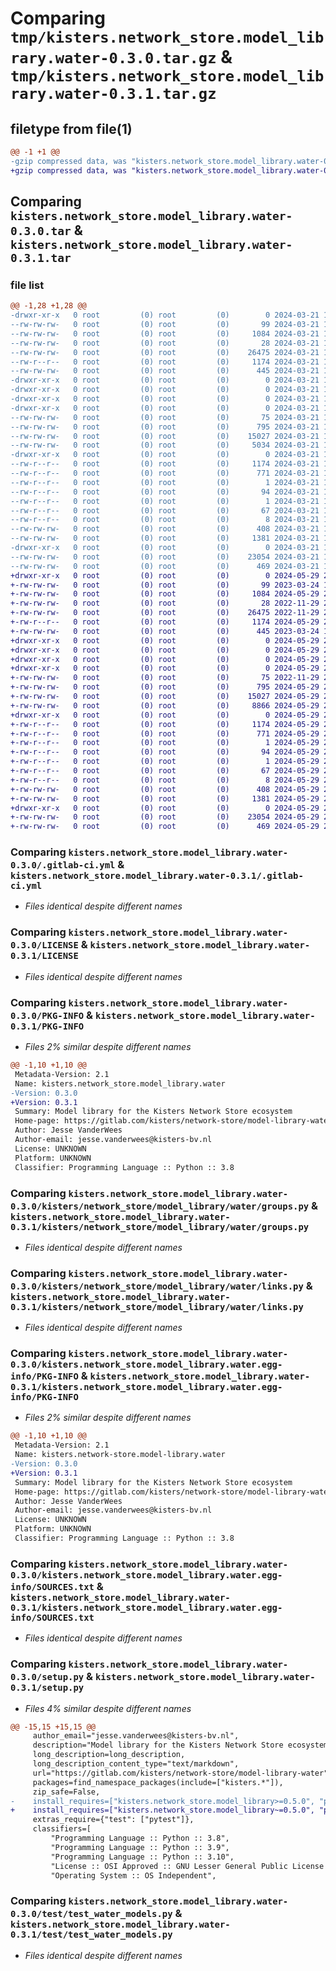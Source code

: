 # Comparing `tmp/kisters.network_store.model_library.water-0.3.0.tar.gz` & `tmp/kisters.network_store.model_library.water-0.3.1.tar.gz`

## filetype from file(1)

```diff
@@ -1 +1 @@
-gzip compressed data, was "kisters.network_store.model_library.water-0.3.0.tar", last modified: Thu Mar 21 11:13:59 2024, max compression
+gzip compressed data, was "kisters.network_store.model_library.water-0.3.1.tar", last modified: Wed May 29 21:17:13 2024, max compression
```

## Comparing `kisters.network_store.model_library.water-0.3.0.tar` & `kisters.network_store.model_library.water-0.3.1.tar`

### file list

```diff
@@ -1,28 +1,28 @@
-drwxr-xr-x   0 root         (0) root         (0)        0 2024-03-21 11:13:59.989477 kisters.network_store.model_library.water-0.3.0/
--rw-rw-rw-   0 root         (0) root         (0)       99 2024-03-21 11:13:52.000000 kisters.network_store.model_library.water-0.3.0/.gitignore
--rw-rw-rw-   0 root         (0) root         (0)     1084 2024-03-21 11:13:52.000000 kisters.network_store.model_library.water-0.3.0/.gitlab-ci.yml
--rw-rw-rw-   0 root         (0) root         (0)       28 2024-03-21 11:13:52.000000 kisters.network_store.model_library.water-0.3.0/AUTHORS.md
--rw-rw-rw-   0 root         (0) root         (0)    26475 2024-03-21 11:13:52.000000 kisters.network_store.model_library.water-0.3.0/LICENSE
--rw-r--r--   0 root         (0) root         (0)     1174 2024-03-21 11:13:59.989477 kisters.network_store.model_library.water-0.3.0/PKG-INFO
--rw-rw-rw-   0 root         (0) root         (0)      445 2024-03-21 11:13:52.000000 kisters.network_store.model_library.water-0.3.0/README.md
-drwxr-xr-x   0 root         (0) root         (0)        0 2024-03-21 11:13:59.985477 kisters.network_store.model_library.water-0.3.0/kisters/
-drwxr-xr-x   0 root         (0) root         (0)        0 2024-03-21 11:13:59.985477 kisters.network_store.model_library.water-0.3.0/kisters/network_store/
-drwxr-xr-x   0 root         (0) root         (0)        0 2024-03-21 11:13:59.985477 kisters.network_store.model_library.water-0.3.0/kisters/network_store/model_library/
-drwxr-xr-x   0 root         (0) root         (0)        0 2024-03-21 11:13:59.989477 kisters.network_store.model_library.water-0.3.0/kisters/network_store/model_library/water/
--rw-rw-rw-   0 root         (0) root         (0)       75 2024-03-21 11:13:52.000000 kisters.network_store.model_library.water-0.3.0/kisters/network_store/model_library/water/__init__.py
--rw-rw-rw-   0 root         (0) root         (0)      795 2024-03-21 11:13:52.000000 kisters.network_store.model_library.water-0.3.0/kisters/network_store/model_library/water/groups.py
--rw-rw-rw-   0 root         (0) root         (0)    15027 2024-03-21 11:13:52.000000 kisters.network_store.model_library.water-0.3.0/kisters/network_store/model_library/water/links.py
--rw-rw-rw-   0 root         (0) root         (0)     5034 2024-03-21 11:13:52.000000 kisters.network_store.model_library.water-0.3.0/kisters/network_store/model_library/water/nodes.py
-drwxr-xr-x   0 root         (0) root         (0)        0 2024-03-21 11:13:59.988477 kisters.network_store.model_library.water-0.3.0/kisters.network_store.model_library.water.egg-info/
--rw-r--r--   0 root         (0) root         (0)     1174 2024-03-21 11:13:59.000000 kisters.network_store.model_library.water-0.3.0/kisters.network_store.model_library.water.egg-info/PKG-INFO
--rw-r--r--   0 root         (0) root         (0)      771 2024-03-21 11:13:59.000000 kisters.network_store.model_library.water-0.3.0/kisters.network_store.model_library.water.egg-info/SOURCES.txt
--rw-r--r--   0 root         (0) root         (0)        1 2024-03-21 11:13:59.000000 kisters.network_store.model_library.water-0.3.0/kisters.network_store.model_library.water.egg-info/dependency_links.txt
--rw-r--r--   0 root         (0) root         (0)       94 2024-03-21 11:13:59.000000 kisters.network_store.model_library.water-0.3.0/kisters.network_store.model_library.water.egg-info/entry_points.txt
--rw-r--r--   0 root         (0) root         (0)        1 2024-03-21 11:13:59.000000 kisters.network_store.model_library.water-0.3.0/kisters.network_store.model_library.water.egg-info/not-zip-safe
--rw-r--r--   0 root         (0) root         (0)       67 2024-03-21 11:13:59.000000 kisters.network_store.model_library.water-0.3.0/kisters.network_store.model_library.water.egg-info/requires.txt
--rw-r--r--   0 root         (0) root         (0)        8 2024-03-21 11:13:59.000000 kisters.network_store.model_library.water-0.3.0/kisters.network_store.model_library.water.egg-info/top_level.txt
--rw-rw-rw-   0 root         (0) root         (0)      408 2024-03-21 11:13:59.990477 kisters.network_store.model_library.water-0.3.0/setup.cfg
--rw-rw-rw-   0 root         (0) root         (0)     1381 2024-03-21 11:13:52.000000 kisters.network_store.model_library.water-0.3.0/setup.py
-drwxr-xr-x   0 root         (0) root         (0)        0 2024-03-21 11:13:59.989477 kisters.network_store.model_library.water-0.3.0/test/
--rw-rw-rw-   0 root         (0) root         (0)    23054 2024-03-21 11:13:52.000000 kisters.network_store.model_library.water-0.3.0/test/test_water_models.py
--rw-rw-rw-   0 root         (0) root         (0)      469 2024-03-21 11:13:52.000000 kisters.network_store.model_library.water-0.3.0/tox.ini
+drwxr-xr-x   0 root         (0) root         (0)        0 2024-05-29 21:17:13.952200 kisters.network_store.model_library.water-0.3.1/
+-rw-rw-rw-   0 root         (0) root         (0)       99 2023-03-24 18:05:56.000000 kisters.network_store.model_library.water-0.3.1/.gitignore
+-rw-rw-rw-   0 root         (0) root         (0)     1084 2024-05-29 21:13:06.000000 kisters.network_store.model_library.water-0.3.1/.gitlab-ci.yml
+-rw-rw-rw-   0 root         (0) root         (0)       28 2022-11-29 20:58:24.000000 kisters.network_store.model_library.water-0.3.1/AUTHORS.md
+-rw-rw-rw-   0 root         (0) root         (0)    26475 2022-11-29 20:58:24.000000 kisters.network_store.model_library.water-0.3.1/LICENSE
+-rw-r--r--   0 root         (0) root         (0)     1174 2024-05-29 21:17:13.952200 kisters.network_store.model_library.water-0.3.1/PKG-INFO
+-rw-rw-rw-   0 root         (0) root         (0)      445 2023-03-24 17:53:35.000000 kisters.network_store.model_library.water-0.3.1/README.md
+drwxr-xr-x   0 root         (0) root         (0)        0 2024-05-29 21:17:13.948200 kisters.network_store.model_library.water-0.3.1/kisters/
+drwxr-xr-x   0 root         (0) root         (0)        0 2024-05-29 21:17:13.948200 kisters.network_store.model_library.water-0.3.1/kisters/network_store/
+drwxr-xr-x   0 root         (0) root         (0)        0 2024-05-29 21:17:13.948200 kisters.network_store.model_library.water-0.3.1/kisters/network_store/model_library/
+drwxr-xr-x   0 root         (0) root         (0)        0 2024-05-29 21:17:13.951200 kisters.network_store.model_library.water-0.3.1/kisters/network_store/model_library/water/
+-rw-rw-rw-   0 root         (0) root         (0)       75 2022-11-29 20:58:24.000000 kisters.network_store.model_library.water-0.3.1/kisters/network_store/model_library/water/__init__.py
+-rw-rw-rw-   0 root         (0) root         (0)      795 2024-05-29 21:13:06.000000 kisters.network_store.model_library.water-0.3.1/kisters/network_store/model_library/water/groups.py
+-rw-rw-rw-   0 root         (0) root         (0)    15027 2024-05-29 21:13:06.000000 kisters.network_store.model_library.water-0.3.1/kisters/network_store/model_library/water/links.py
+-rw-rw-rw-   0 root         (0) root         (0)     8866 2024-05-29 21:13:06.000000 kisters.network_store.model_library.water-0.3.1/kisters/network_store/model_library/water/nodes.py
+drwxr-xr-x   0 root         (0) root         (0)        0 2024-05-29 21:17:13.951200 kisters.network_store.model_library.water-0.3.1/kisters.network_store.model_library.water.egg-info/
+-rw-r--r--   0 root         (0) root         (0)     1174 2024-05-29 21:17:13.000000 kisters.network_store.model_library.water-0.3.1/kisters.network_store.model_library.water.egg-info/PKG-INFO
+-rw-r--r--   0 root         (0) root         (0)      771 2024-05-29 21:17:13.000000 kisters.network_store.model_library.water-0.3.1/kisters.network_store.model_library.water.egg-info/SOURCES.txt
+-rw-r--r--   0 root         (0) root         (0)        1 2024-05-29 21:17:13.000000 kisters.network_store.model_library.water-0.3.1/kisters.network_store.model_library.water.egg-info/dependency_links.txt
+-rw-r--r--   0 root         (0) root         (0)       94 2024-05-29 21:17:13.000000 kisters.network_store.model_library.water-0.3.1/kisters.network_store.model_library.water.egg-info/entry_points.txt
+-rw-r--r--   0 root         (0) root         (0)        1 2024-05-29 21:17:13.000000 kisters.network_store.model_library.water-0.3.1/kisters.network_store.model_library.water.egg-info/not-zip-safe
+-rw-r--r--   0 root         (0) root         (0)       67 2024-05-29 21:17:13.000000 kisters.network_store.model_library.water-0.3.1/kisters.network_store.model_library.water.egg-info/requires.txt
+-rw-r--r--   0 root         (0) root         (0)        8 2024-05-29 21:17:13.000000 kisters.network_store.model_library.water-0.3.1/kisters.network_store.model_library.water.egg-info/top_level.txt
+-rw-rw-rw-   0 root         (0) root         (0)      408 2024-05-29 21:17:13.953200 kisters.network_store.model_library.water-0.3.1/setup.cfg
+-rw-rw-rw-   0 root         (0) root         (0)     1381 2024-05-29 21:13:06.000000 kisters.network_store.model_library.water-0.3.1/setup.py
+drwxr-xr-x   0 root         (0) root         (0)        0 2024-05-29 21:17:13.952200 kisters.network_store.model_library.water-0.3.1/test/
+-rw-rw-rw-   0 root         (0) root         (0)    23054 2024-05-29 21:13:06.000000 kisters.network_store.model_library.water-0.3.1/test/test_water_models.py
+-rw-rw-rw-   0 root         (0) root         (0)      469 2024-05-29 21:13:06.000000 kisters.network_store.model_library.water-0.3.1/tox.ini
```

### Comparing `kisters.network_store.model_library.water-0.3.0/.gitlab-ci.yml` & `kisters.network_store.model_library.water-0.3.1/.gitlab-ci.yml`

 * *Files identical despite different names*

### Comparing `kisters.network_store.model_library.water-0.3.0/LICENSE` & `kisters.network_store.model_library.water-0.3.1/LICENSE`

 * *Files identical despite different names*

### Comparing `kisters.network_store.model_library.water-0.3.0/PKG-INFO` & `kisters.network_store.model_library.water-0.3.1/PKG-INFO`

 * *Files 2% similar despite different names*

```diff
@@ -1,10 +1,10 @@
 Metadata-Version: 2.1
 Name: kisters.network_store.model_library.water
-Version: 0.3.0
+Version: 0.3.1
 Summary: Model library for the Kisters Network Store ecosystem
 Home-page: https://gitlab.com/kisters/network-store/model-library-water
 Author: Jesse VanderWees
 Author-email: jesse.vanderwees@kisters-bv.nl
 License: UNKNOWN
 Platform: UNKNOWN
 Classifier: Programming Language :: Python :: 3.8
```

### Comparing `kisters.network_store.model_library.water-0.3.0/kisters/network_store/model_library/water/groups.py` & `kisters.network_store.model_library.water-0.3.1/kisters/network_store/model_library/water/groups.py`

 * *Files identical despite different names*

### Comparing `kisters.network_store.model_library.water-0.3.0/kisters/network_store/model_library/water/links.py` & `kisters.network_store.model_library.water-0.3.1/kisters/network_store/model_library/water/links.py`

 * *Files identical despite different names*

### Comparing `kisters.network_store.model_library.water-0.3.0/kisters.network_store.model_library.water.egg-info/PKG-INFO` & `kisters.network_store.model_library.water-0.3.1/kisters.network_store.model_library.water.egg-info/PKG-INFO`

 * *Files 2% similar despite different names*

```diff
@@ -1,10 +1,10 @@
 Metadata-Version: 2.1
 Name: kisters.network-store.model-library.water
-Version: 0.3.0
+Version: 0.3.1
 Summary: Model library for the Kisters Network Store ecosystem
 Home-page: https://gitlab.com/kisters/network-store/model-library-water
 Author: Jesse VanderWees
 Author-email: jesse.vanderwees@kisters-bv.nl
 License: UNKNOWN
 Platform: UNKNOWN
 Classifier: Programming Language :: Python :: 3.8
```

### Comparing `kisters.network_store.model_library.water-0.3.0/kisters.network_store.model_library.water.egg-info/SOURCES.txt` & `kisters.network_store.model_library.water-0.3.1/kisters.network_store.model_library.water.egg-info/SOURCES.txt`

 * *Files identical despite different names*

### Comparing `kisters.network_store.model_library.water-0.3.0/setup.py` & `kisters.network_store.model_library.water-0.3.1/setup.py`

 * *Files 4% similar despite different names*

```diff
@@ -15,15 +15,15 @@
     author_email="jesse.vanderwees@kisters-bv.nl",
     description="Model library for the Kisters Network Store ecosystem",
     long_description=long_description,
     long_description_content_type="text/markdown",
     url="https://gitlab.com/kisters/network-store/model-library-water",
     packages=find_namespace_packages(include=["kisters.*"]),
     zip_safe=False,
-    install_requires=["kisters.network_store.model_library>=0.5.0", "pydantic"],
+    install_requires=["kisters.network_store.model_library~=0.5.0", "pydantic"],
     extras_require={"test": ["pytest"]},
     classifiers=[
         "Programming Language :: Python :: 3.8",
         "Programming Language :: Python :: 3.9",
         "Programming Language :: Python :: 3.10",
         "License :: OSI Approved :: GNU Lesser General Public License v2 or later (LGPLv2+)",
         "Operating System :: OS Independent",
```

### Comparing `kisters.network_store.model_library.water-0.3.0/test/test_water_models.py` & `kisters.network_store.model_library.water-0.3.1/test/test_water_models.py`

 * *Files identical despite different names*

